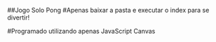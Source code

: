 ##Jogo Solo Pong 
#Apenas baixar a pasta e executar o index para se divertir!

#Programado utilizando apenas JavaScript Canvas
